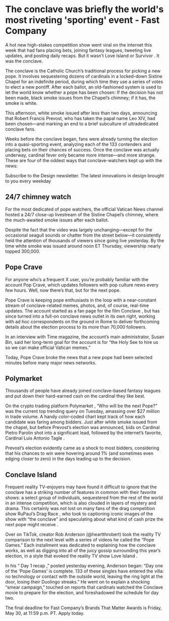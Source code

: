 # The conclave was briefly the world's most riveting 'sporting' event - Fast Company

A hot new high-stakes competition show went viral on the internet this week that had fans placing bets, joining fantasy leagues, tweeting live updates, and posting daily recaps. But it wasn’t Love Island or Survivor . It was the conclave.

The conclave is the Catholic Church’s traditional process for picking a new pope. It involves sequestering dozens of cardinals in a locked-down Sistine Chapel for an indefinite period, during which time they use a series of votes to elect a new pontiff. After each ballot, an old-fashioned system is used to let the world know whether a pope has been chosen: If the decision has not been made, black smoke issues from the Chapel’s chimney; if it has, the smoke is white.

This afternoon, white smoke issued after less than two days, announcing that Robert Francis Prevost, who has taken the papal name Leo XIV, had been chosen—and marking an end to a brief subculture of ultradedicated conclave fans.

Weeks before the conclave began, fans were already turning the election into a quasi-sporting event, analyzing each of the 133 contenders and placing bets on their chances of success. Once the conclave was actually underway, cardinal fever only became more intense—and more strange. These are four of the oddest ways that conclave-watchers kept up with the news:

Subscribe to the Design newsletter. The latest innovations in design brought to you every weekday

## 24/7 chimney watch

For the most dedicated of pope watchers, the official Vatican News channel hosted a 24/7 close-up livestream of the Sistine Chapel’s chimney, where the much-awaited smoke issues after each ballot.

Despite the fact that the video was largely unchanging—except for the occasional seagull sounds or chatter from the street below—it consistently held the attention of thousands of viewers since going live yesterday. By the time white smoke was issued around noon ET Thursday, viewership nearly topped 300,000.

## Pope Crave

For anyone who’s a frequent X user, you’re probably familiar with the account Pop Crave, which updates followers with pop culture news every few hours. Well, now there’s that, but for the next pope.

Pope Crave is keeping pope enthusiasts in the loop with a near-constant stream of conclave-related memes, photos, and, of course, real-time updates. The account started as a fan page for the film Conclave , but has since turned into a full-on conclave news outlet in its own right, working with ad hoc correspondents on the ground in Rome to deliver forthcoming details about the election process to its more than 70,000 followers.

In an interview with Time magazine, the account’s main administrator, Susan Bin, said her long-term goal for the account is for “the Holy See to hire us so we can make official Vatican memes.”

Today, Pope Crave broke the news that a new pope had been selected minutes before many major news networks.

## Polymarket

Thousands of people have already joined conclave-based fantasy leagues and put down their hard-earned cash on the cardinal they like best.

On the crypto trading platform Polymarket , “Who will be the next Pope?” was the current top trending query on Tuesday, amassing over $27 million in trade volume. A handy color-coded chart kept track of how each candidate was faring among bidders. Just after white smoke issued from the chapel, but before Prevost’s election was announced, bids on Cardinal Pietro Parolin shot into a significant lead, followed by the internet’s favorite, Cardinal Luis Antonio Tagle .

Prevost’s election evidently came as a shock to most bidders, considering that his chances to win were hovering around 1% (and sometimes even edging closer to zero) in the days leading up to the decision.

## Conclave Island

Frequent reality TV-enjoyers may have found it difficult to ignore that the conclave has a striking number of features in common with their favorite shows: a select group of individuals, sequestered from the rest of the world in an intense competition, which is also clouded in layers of mystery and drama. This certainly was not lost on many fans of the drag competition show RuPaul’s Drag Race , who took to captioning iconic images of the show with “the conclave” and speculating about what kind of cash prize the next pope might receive .

Over on TikTok, creator Rob Anderson (@heartthrobert) took the reality TV comparison to the next level with a series of videos he called the “Pope Games.” Each installment was dedicated to explaining how the conclave works, as well as digging into all of the juicy gossip surrounding this year’s election, in a style that evoked the reality TV show Love Island .

In his “ Day 1 recap ,” posted yesterday evening, Anderson began: “Day one of the ‘Pope Games’ is complete. 133 of these singles have entered the villa: no technology or contact with the outside world, leaving the ring light at the door, losing their Duolingo streaks.” He went on to explain a shocking “smear campaign,” touched on reports that cardinals watched the Conclave movie to prepare for the election, and foreshadowed the schedule for day two.

The final deadline for Fast Company’s Brands That Matter Awards is Friday, May 30, at 11:59 p.m. PT. Apply today.